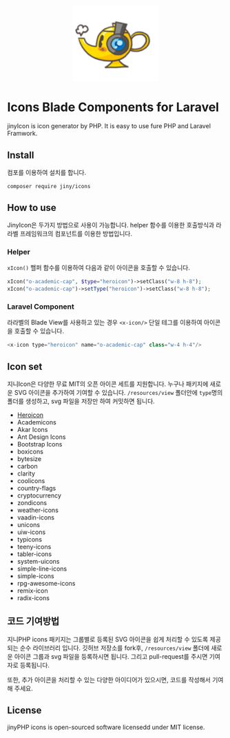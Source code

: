 <p align="center">
    <a href="#">
        <img src="./images/jiny.png" width="200">
    </a>
</p>

# Icons Blade Components for Laravel
jinyIcon is icon generator by PHP. It is easy to use fure PHP and Laravel Framwork.

## Install
컴포를 이용하여 설치를 합니다.
```
composer require jiny/icons
```

## How to use
JinyIcon은 두가지 방법으로 사용이 가능합니다. helper 함수를 이용한 호출방식과 라라벨 프레임워크의 컴포넌트를 이용한 방법입니다.

### Helper 
`xIcon()` 핼퍼 함수를 이용하여 다음과 같이 아이콘을 호출할 수 있습니다.
```php
xIcon("o-academic-cap", $type="heroicon")->setClass("w-8 h-8");
xIcon("o-academic-cap")->setType("heroicon")->setClass("w-8 h-8");
```

### Laravel Component
라라벨의 Blade View를 사용하고 있는 경우 `<x-icon/>` 단일 테그를 이용하여 아이콘을 호출할 수 있습니다.

```php
<x-icon type="heroicon" name="o-academic-cap" class="w-4 h-4"/>
```

## Icon set
지니Icon은 다양한 무료 MIT의 오픈 아이콘 세트를 지원합니다. 누구나 패키지에 새로운 SVG 아이콘을 추가하여
기여할 수 있습니다. `/resources/view` 폴더안에 `type`명의 폴더를 생성하고, svg 파일을 저장만 하여 커밋하면 됩니다.

* [Heroicon](https://heroicons.com/)
* Academicons
* Akar Icons
* Ant Design Icons
* Bootstrap Icons
* boxicons
* bytesize
* carbon
* clarity
* coolicons
* country-flags
* cryptocurrency
* zondicons
* weather-icons
* vaadin-icons
* unicons
* uiw-icons
* typicons
* teeny-icons
* tabler-icons
* system-uicons
* simple-line-icons
* simple-icons
* rpg-awesome-icons
* remix-icon
* radix-icons














## 코드 기여방법
지니PHP icons 패키지는 그룹별로 등록된 SVG 아이콘을 쉽게 처리할 수 있도록 제공되는
순수 라이브러리 입니다. 깃허브 저장소를 fork후, `/resources/view` 폴더에 새로운 아이콘 그룹과 
svg 파일을 등록하시면 됩니다. 그리고 pull-request를 주시면 기여자로 등록됩니다.

또한, 추가 아이콘을 처리할 수 있는 다양한 아이디어가 있으시면, 코드를 작성해서 기여해 주세요.





## License
jinyPHP icons is open-sourced software licensedd under MIT license.
